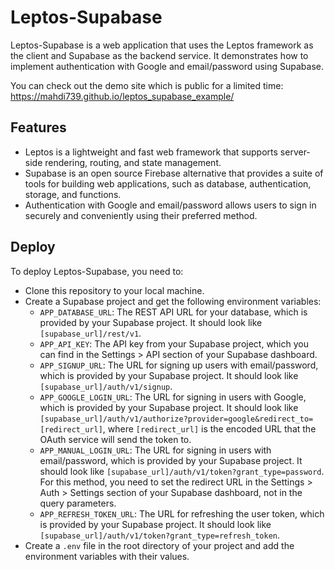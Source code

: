 # Leptos-Supabase

Leptos-Supabase is a web application that uses the Leptos framework as the client and Supabase as the backend service. It demonstrates how to implement authentication with Google and email/password using Supabase.

You can check out the demo site which is public for a limited time:
https://mahdi739.github.io/leptos_supabase_example/

## Features

- Leptos is a lightweight and fast web framework that supports server-side rendering, routing, and state management.
- Supabase is an open source Firebase alternative that provides a suite of tools for building web applications, such as database, authentication, storage, and functions.
- Authentication with Google and email/password allows users to sign in securely and conveniently using their preferred method.

## Deploy

To deploy Leptos-Supabase, you need to:

- Clone this repository to your local machine.
- Create a Supabase project and get the following environment variables:
  - `APP_DATABASE_URL`: The REST API URL for your database, which is provided by your Supabase project. It should look like `[supabase_url]/rest/v1`.
  - `APP_API_KEY`: The API key from your Supabase project, which you can find in the Settings > API section of your Supabase dashboard.
  - `APP_SIGNUP_URL`: The URL for signing up users with email/password, which is provided by your Supabase project. It should look like `[supabase_url]/auth/v1/signup`.
  - `APP_GOOGLE_LOGIN_URL`: The URL for signing in users with Google, which is provided by your Supabase project. It should look like `[supabase_url]/auth/v1/authorize?provider=google&redirect_to=[redirect_url]`, where `[redirect_url]` is the encoded URL that the OAuth service will send the token to.
  - `APP_MANUAL_LOGIN_URL`: The URL for signing in users with email/password, which is provided by your Supabase project. It should look like `[supabase_url]/auth/v1/token?grant_type=password`. For this method, you need to set the redirect URL in the Settings > Auth > Settings section of your Supabase dashboard, not in the query parameters.
  - `APP_REFRESH_TOKEN_URL`: The URL for refreshing the user token, which is provided by your Supabase project. It should look like `[supabase_url]/auth/v1/token?grant_type=refresh_token`.
- Create a `.env` file in the root directory of your project and add the environment variables with their values.

